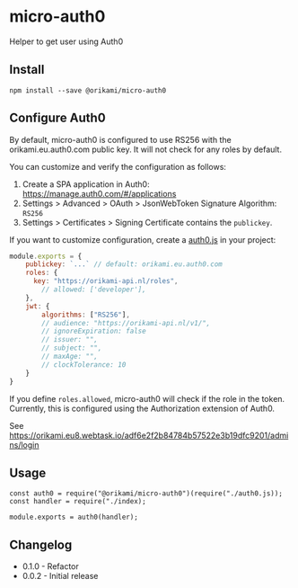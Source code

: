 # micro-auth0

Helper to get user using Auth0

## Install
```
npm install --save @orikami/micro-auth0
```

## Configure Auth0

By default, micro-auth0 is configured to use RS256 with the orikami.eu.auth0.com public key. It will not check for any roles by default.

You can customize and verify the configuration as follows:

1. Create a SPA application in Auth0: https://manage.auth0.com/#/applications
2. Settings > Advanced > OAuth > JsonWebToken Signature Algorithm: `RS256`
3. Settings > Certificates > Signing Certificate contains the `publickey`.

If you want to customize configuration, create a [auth0.js](./auth0.js) in your project:
```js
module.exports = {
    publickey: `...` // default: orikami.eu.auth0.com
    roles: {
      key: "https://orikami-api.nl/roles",
        // allowed: ['developer'],
    },
    jwt: {
        algorithms: ["RS256"],
        // audience: "https://orikami-api.nl/v1/",
        // ignoreExpiration: false
        // issuer: "",
        // subject: "",
        // maxAge: "",
        // clockTolerance: 10
    }
}
```

If you define `roles.allowed`, micro-auth0 will check if the role in the token. Currently, this is configured using the Authorization extension of Auth0. 

See https://orikami.eu8.webtask.io/adf6e2f2b84784b57522e3b19dfc9201/admins/login

## Usage
```
const auth0 = require("@orikami/micro-auth0")(require("./auth0.js));
const handler = require("./index);

module.exports = auth0(handler);
```

## Changelog

- 0.1.0 - Refactor
- 0.0.2 - Initial release